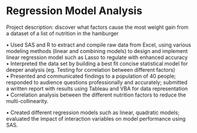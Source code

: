 # Regression Model Analysis 
Project description: discover what factors cause the most weight gain from a dataset of a list of nutrition in the hamburger 

• Used SAS and R to extract and compile raw data from Excel, using various modeling methods (linear and combining models) 
to design and implement linear regression model such as Lasso to regulate with enhanced accuracy  
• Interpreted the data set by building a best fit concise statistical model for deeper analysis (eg. Testing for correlation between 
different factors)  
• Presented and communicated findings to a population of 40 people; responded to audience questions professionally and 
accurately; submitted a written report with results using Tableau and VBA for data representation  
•	Correlation analysis between the different nutrition factors to reduce the multi-collinearity.

•	Created different regression models such as linear, quadratic models; evaluated the impact of interaction variables on model performance using SAS. 

